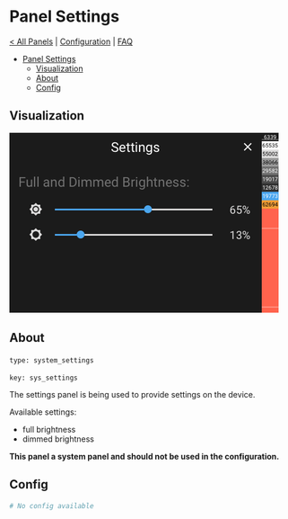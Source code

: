 # Panel Settings

[< All Panels](README.md) | [Configuration](../Config.md) | [FAQ](../FAQ.md)

- [Panel Settings](#panel-settings)
  - [Visualization](#visualization)
  - [About](#about)
  - [Config](#config)

## Visualization

![Panel Settings](../assets/panel_settings.png)

## About

`type: system_settings`

`key: sys_settings`

The settings panel is being used to provide settings on the device.

Available settings:

- full brightness
- dimmed brightness

**This panel a system panel and should not be used in the configuration.**

## Config

```yaml
# No config available
```
